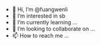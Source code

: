 - 👋 Hi, I’m @fuangwenli
- 👀 I’m interested in sb
- 🌱 I’m currently learning ...
- 💞️ I’m looking to collaborate on ...
- 📫 How to reach me ...

<!---
fuangwenli/fuangwenli is a ✨ special ✨ repository because its `README.md` (this file) appears on your GitHub profile.
You can click the Preview link to take a look at your changes.
--->
